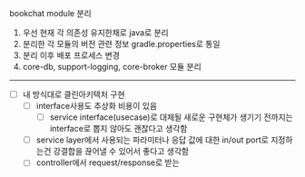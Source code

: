 bookchat module 분리
1. 우선 현재 각 의존성 유지한채로 java로 분리
2. 분리한 각 모듈의 버전 관련 정보 gradle.properties로 통일
3. 분리 이후 배포 프로세스 변경 
4. core-db, support-logging, core-broker 모듈 분리

---

- [ ] 내 방식대로 클린아키텍처 구현
	- [ ] interface사용도 추상화 비용이 있음
		- [ ] service interface(usecase)로 대체될 새로운 구현체가 생기기 전까지는 interface로 뽑지 않아도 괜찮다고 생각함
	- [ ] service layer에서 사용되는 파라미터나 응답 값에 대한 in/out port로 지정하는건 강결합을 끊어낼 수 있어서 좋다고 생각함
	- [ ] controller에서 request/response로 받는 